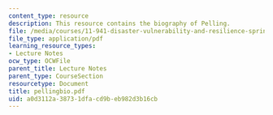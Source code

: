```yaml
---
content_type: resource
description: This resource contains the biography of Pelling.
file: /media/courses/11-941-disaster-vulnerability-and-resilience-spring-2005/a0d3112a38731dfacd9beb982d3b16cb_pellingbio.pdf
file_type: application/pdf
learning_resource_types:
- Lecture Notes
ocw_type: OCWFile
parent_title: Lecture Notes
parent_type: CourseSection
resourcetype: Document
title: pellingbio.pdf
uid: a0d3112a-3873-1dfa-cd9b-eb982d3b16cb
---
```


